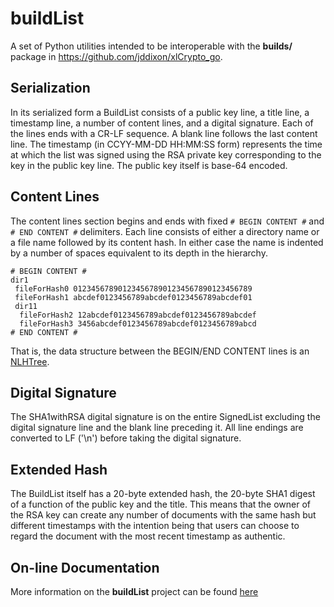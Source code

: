 # buildList

A set of Python utilities intended to be interoperable with the
**builds/** package in https://github.com/jddixon/xlCrypto_go.

## Serialization

In its serialized form a BuildList consists of a public key line,
a title line, a timestamp line, a number of content lines, and a
digital signature.  Each of the lines ends with a CR-LF sequence.
A blank line follows the last content line.  The timestamp (in
CCYY-MM-DD HH:MM:SS form) represents the time at which the list
was signed using the RSA private key corresponding to the key in
the public key line.  The public key itself is base-64 encoded.  

## Content Lines

The content lines section begins and ends with fixed `# BEGIN CONTENT #` 
and `# END CONTENT #` delimiters.  Each line consists of either a directory
name or a file name followed by its content hash.  In either case the name
is indented by a number of spaces equivalent to its depth in the hierarchy.

	# BEGIN CONTENT #
    dir1
	 fileForHash0 0123456789012345678901234567890123456789
	 fileForHash1 abcdef0123456789abcdef0123456789abcdef01
     dir11
	  fileForHash2 12abcdef0123456789abcdef0123456789abcdef
	  fileForHash3 3456abcdef0123456789abcdef0123456789abcd
	# END CONTENT #

That is, the data structure between the BEGIN/END CONTENT lines is an
[NLHTree](http://jddixon.github.io/nlhtree).

## Digital Signature

The SHA1withRSA digital signature is on the entire SignedList excluding 
the digital signature line and the blank line preceding it.  All line 
endings are converted to LF ('\n') before taking the digital signature.

## Extended Hash

The BuildList itself has a 20-byte extended hash, the 20-byte SHA1 
digest of a function of the public key and the title.  This means
that the owner of the RSA key can create any number of documents
with the same hash but different timestamps with the intention 
being that users can choose to regard the document with the most
recent timestamp as authentic.

## On-line Documentation

More information on the **buildList** project can be found 
[here](https://jddixon.github.io/buildList)

